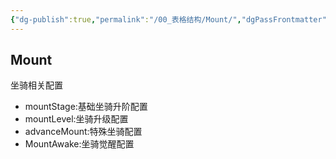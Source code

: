 ```yaml
---
{"dg-publish":true,"permalink":"/00_表格结构/Mount/","dgPassFrontmatter":true}
---
```


## Mount
坐骑相关配置
+ mountStage:基础坐骑升阶配置
+ mountLevel:坐骑升级配置
+ advanceMount:特殊坐骑配置
+ MountAwake:坐骑觉醒配置